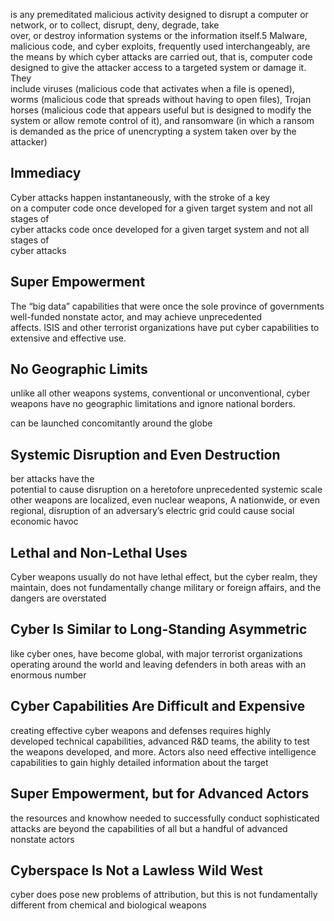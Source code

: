 is any premeditated malicious activity designed to  disrupt a computer or network, or to collect, disrupt, deny, degrade, take  
over, or destroy information systems or the information itself.5 Malware,  
malicious code, and cyber exploits, frequently used interchangeably, are  
the means by which cyber attacks are carried out, that is, computer code  
designed to give the attacker access to a targeted system or damage it. They  
include viruses (malicious code that activates when a file is opened),  
worms (malicious code that spreads without having to open files), Trojan  
horses (malicious code that appears useful but is designed to modify the  
system or allow remote control of it), and ransomware (in which a ransom  
is demanded as the price of unencrypting a system taken over by the  
attacker)
## Immediacy
Cyber attacks happen instantaneously, with the stroke of a key  
on a computer
code once developed for a given target system and not all stages of  
cyber attacks
code once developed for a given target system and not all stages of  
cyber attacks
## Super Empowerment 
The “big data” capabilities that were once the  sole province of governments
well-funded nonstate actor, and may achieve unprecedented  
affects. ISIS and other terrorist organizations have put cyber capabilities to  
extensive and effective use.
## No Geographic Limits
unlike all other weapons systems,   conventional or unconventional, cyber weapons have no geographic  limitations and ignore national borders. 

can be launched   concomitantly around the globe
## Systemic Disruption and Even Destruction 
ber attacks have the  
potential to cause disruption on a heretofore unprecedented systemic scale
other weapons are localized, even nuclear  weapons, 
 A nationwide, or even  regional, disruption of an adversary’s electric grid could cause social economic havoc 

## Lethal and Non-Lethal Uses 
Cyber weapons usually do  not have lethal effect,
but the  cyber realm, they maintain, does not fundamentally change military or  foreign affairs, and the dangers are overstated

## Cyber Is Similar to Long-Standing Asymmetric 
like cyber ones, have become  global, with major terrorist organizations operating around the world and  leaving defenders in both areas with an enormous number


## Cyber Capabilities Are Difficult and Expensive 
creating effective cyber weapons and defenses requires highly  
developed technical capabilities, 
advanced R&D teams, the ability to test  
the weapons developed, and more. Actors also need effective intelligence  
capabilities to gain highly detailed information about the target

## Super Empowerment, but for Advanced Actors 
the resources and knowhow  needed to successfully conduct sophisticated attacks are beyond the capabilities of all but a handful of advanced nonstate actors 

## Cyberspace Is Not a Lawless Wild West 
cyber does pose new problems  of attribution, but this is not fundamentally different from chemical and  biological weapons